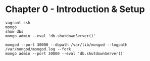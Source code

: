 # Chapter 0 - Introduction & Setup
```
vagrant ssh
mongo 
show dbs
mongo admin --eval 'db.shutdownServer()'

mongod --port 30000 --dbpath /var/lib/mongod --logpath /var/mongod/mongod.log --fork
mongo admin --port 30000 --eval 'db.shutdownServer()'
```